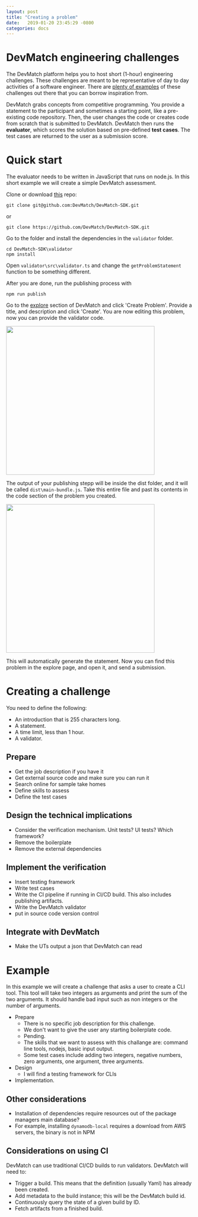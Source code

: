 ```yaml
---
layout: post
title: "Creating a problem"
date:   2019-01-20 23:45:29 -0800
categories: docs
---
```


# DevMatch engineering challenges
The DevMatch platform helps you to host short (1-hour) engineering challenges. These challenges are meant to be representative of day to day activities of a software engineer. There are [plenty of examples](https://www.trytapioca.com/library-of-assessments) of these challenges out there that you can borrow inspiration from. 

DevMatch grabs concepts from competitive programming. You provide a statement to the participant and sometimes a starting point, like a pre-existing code repository. Then, the user changes the code or creates code from scratch that is submitted to DevMatch. DevMatch then runs the **evaluator**, which scores the solution based on pre-defined **test cases**. The test cases are returned to the user as a submission score.

# Quick start

The evaluator needs to be written in JavaScript that runs on node.js.  In this short example we will create a simple DevMatch assessment.

Clone or download [this](https://github.com/DevMatch/DevMatch-SDK) repo: 
```
git clone git@github.com:DevMatch/DevMatch-SDK.git
```
or 
```
git clone https://github.com/DevMatch/DevMatch-SDK.git
```

Go to the folder and install the dependencies in the `validator` folder.

```
cd DevMatch-SDK\validator
npm install
```

Open `validator\src\validator.ts` and change the `getProblemStatement` function to be something different.

After you are done, run the publishing process with 
```
npm run publish
```
Go to the [explore](https://app.devmatch.io/explore) section of DevMatch and click 'Create Problem'. Provide a title, and description and click 'Create'. You are now editing this problem, now you can provide the validator code.

<img src="https://github.com/DevMatch/devmatch.github.io/assets/527987/59242126-4c98-4aa4-bd72-3fb5a34ef655" width="400">

The output of your publishing stepp will be inside the dist folder, and it will be called `dist\main-bundle.js`. Take this entire file and past its contents in the code section of the problem you created.

<img src="https://github.com/DevMatch/devmatch.github.io/assets/527987/91c17943-bb0c-43bf-a28f-9330bacdf2c2" width="400">

This will automatically generate the statement. Now you can find this problem in the explore page, and open it, and send a submission.

# Creating a challenge
<!--
::: mermaid
sequenceDiagram
    autonumber
    actor User
    participant DevMatch
    participant Challenge
    User->>DevMatch: Open Problem
    DevMatch->>Challenge: Open Problem
    Note right of Challenge: prerequisites()
    Note right of Challenge: openProblem()
    Note right of Challenge: getProblemStatement()
    Challenge->>DevMatch: Statement
    DevMatch->>User: Statement
    loop SolveProblem
        User->>DevMatch: Submit
        DevMatch->>Challenge: Submit
        Note right of Challenge: getTestCase()
        Note right of Challenge: validate()
        Challenge->>DevMatch: Test cases
        DevMatch->>User: Test cases
    end
:::
-->

You need to define the following:

* An introduction that is 255 characters long.
* A statement.
* A time limit, less than 1 hour.
* A validator.

## Prepare
* Get the job description if you have it
* Get external source code and make sure you can run it
* Search online for sample take homes
* Define skills to assess
* Define the test cases

## Design the technical implications
  * Consider the verification mechanism. Unit tests? UI tests? Which framework?
  * Remove the boilerplate
  * Remove the external dependencies

##  Implement the verification
  * Insert testing framework
  * Write test cases
  * Write the CI pipeline if running in CI/CD build. This also includes publishing artifacts.
  * Write the DevMatch validator
  * put in source code version control

## Integrate with DevMatch
  * Make the UTs output a json that DevMatch can read

# Example

In this example we will create a challenge that asks a user to create a CLI tool. This tool will take two integers as arguments and print the sum of the two arguments. It should handle bad input such as non integers or the number of arguments.

* Prepare
  * There is no specific job description for this challenge.
  * We don't want to give the user any starting boilerplate code.
  * Pending.
  * The skills that we want to assess with this challange are: command line tools, nodejs, basic input output.
  * Some test cases include adding two integers, negative numbers, zero arguments, one argument, three arguments.
* Design
  * I will find a testing framework for CLIs
* Implementation.



## Other considerations

* Installation of dependencies require resources out of the package managers main database?
* For example, installing `dynamodb-local` requires a download from AWS servers, the binary is not in NPM 

## Considerations on using CI
DevMatch can use traditional CI/CD builds to run validators. DevMatch will need to:

* Trigger a build. This means that the definition (usually Yaml) has already been created.
* Add metadata to the build instance; this will be the DevMatch build id.
* Continuously query the state of a given build by ID.
* Fetch artifacts from a finished build.

